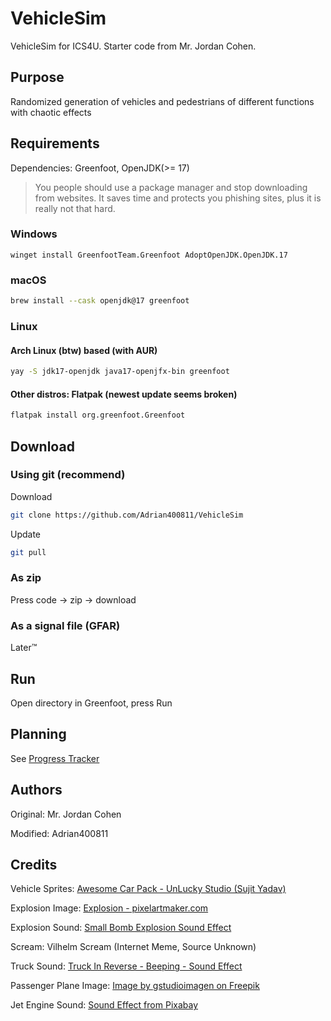 # VehicleSim
VehicleSim for ICS4U. Starter code from Mr. Jordan Cohen.

## Purpose
Randomized generation of vehicles and pedestrians of different functions with chaotic effects

## Requirements
Dependencies: Greenfoot, OpenJDK(>= 17)
> You people should use a package manager and stop downloading from websites. It saves time and protects you phishing sites, plus it is really not that hard.
### Windows
```pwsh
winget install GreenfootTeam.Greenfoot AdoptOpenJDK.OpenJDK.17
```
### macOS
```zsh
brew install --cask openjdk@17 greenfoot
```
### Linux
#### Arch Linux (btw) based (with AUR)
```bash
yay -S jdk17-openjdk java17-openjfx-bin greenfoot
```
#### Other distros: Flatpak (newest update seems broken)
```bash
flatpak install org.greenfoot.Greenfoot
```

## Download
### Using git (recommend)
Download
```sh
git clone https://github.com/Adrian400811/VehicleSim
```

Update
```sh
git pull
```

### As zip
Press code -> zip -> download

### As a signal file (GFAR)
Later™

## Run
Open directory in Greenfoot, press Run

## Planning
See [Progress Tracker](https://github.com/Adrian400811/VehicleSim/issues/1)

## Authors
Original: Mr. Jordan Cohen

Modified: Adrian400811

## Credits
Vehicle Sprites: [Awesome Car Pack - UnLucky Studio (Sujit Yadav)](https://unluckystudio.com/game-art-giveaway-7-top-down-vehicles-sprites-pack/)

Explosion Image: [Explosion - pixelartmaker.com](https://pixelartmaker.com/art/695c3a296d3fc8c)

Explosion Sound: [Small Bomb Explosion Sound Effect](https://youtu.be/9FMquJzgDGQ)

Scream: Vilhelm Scream (Internet Meme, Source Unknown)

Truck Sound: [Truck In Reverse - Beeping - Sound Effect](https://youtu.be/fRzYqsDSplg)

Passenger Plane Image: [Image by gstudioimagen on Freepik](https://www.freepik.com/free-vector/plane-flying-travel-machine_137585846.htm)


Jet Engine Sound: [Sound Effect from Pixabay](https://pixabay.com/?utm_source=link-attribution&utm_medium=referral&utm_campaign=music&utm_content=34032)
